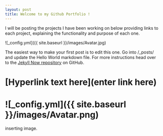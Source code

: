 ```yaml
---
layout: post
title: Welcome to my Github Portfolio !
---
```


I will be posting the projects I have been working on below providing links to each project, explaining the functionality and purpose of each one.

![_config.yml]({{ site.baseurl }}/images/Avatar.jpg)

The easiest way to make your first post is to edit this one. Go into /_posts/ and update the Hello World markdown file. For more instructions head over to the [Jekyll Now repository](https://github.com/barryclark/jekyll-now) on GitHub.

# [Hyperlink text here](enter link here)
# ![_config.yml]({{ site.baseurl }}/images/Avatar.png) 

inserting image.